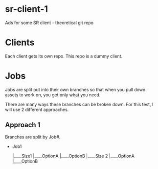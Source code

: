 # sr-client-1
Ads for some SR client - theoretical git repo

# Clients
Each client gets its own repo. This repo is a dummy client.

# Jobs
Jobs are split out into their own branches so that when you pull down assets to work on, you get only what you need.

There are many ways these branches can be broken down. For this test, I will use 2 different approaches.

## Approach 1
Branches are split by Job#.
* Job1

  |____Size1
      |____OptionA
      |____OptionB
  |____Size 2
      |____OptionA
      |____OptionB